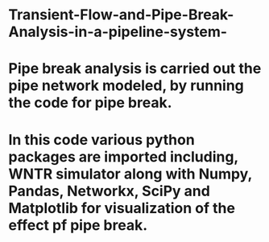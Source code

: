 # Transient-Flow-and-Pipe-Break-Analysis-in-a-pipeline-system-
# Pipe break analysis is carried out the pipe network modeled, by running the code for pipe break. 
# In this code various python packages are imported including, WNTR simulator along with Numpy, Pandas, Networkx, SciPy and Matplotlib for visualization of the effect pf pipe break.
